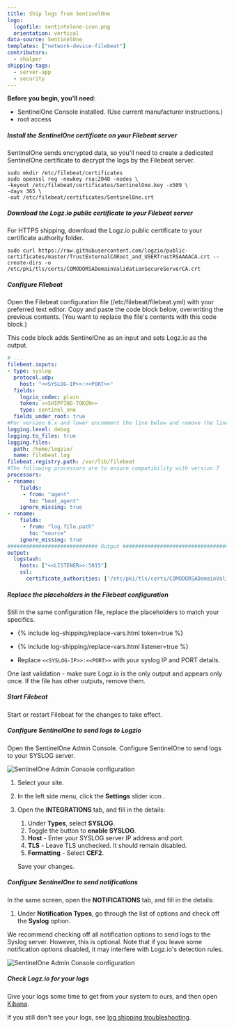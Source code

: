 ```yaml
---
title: Ship logs from SentinelOne
logo:
  logofile: sentintelone-icon.png
  orientation: vertical
data-source: SentinelOne
templates: ["network-device-filebeat"]
contributors:
  - shalper
shipping-tags:
  - server-app
  - security
---
```


**Before you begin, you'll need**:

* SentinelOne Console installed. (Use current manufacturer instructions.)
* root access


<div class="tasklist">

##### Install the SentinelOne certificate on your Filebeat server

SentinelOne sends encrypted data,
so you'll need to create a dedicated SentinelOne certificate to decrypt the logs by the Filebeat server.

```shell
sudo mkdir /etc/filebeat/certificates
sudo openssl req -newkey rsa:2048 -nodes \
-keyout /etc/filebeat/certificates/SentinelOne.key -x509 \
-days 365 \
-out /etc/filebeat/certificates/SentinelOne.crt
```

##### Download the Logz.io public certificate to your Filebeat server

For HTTPS shipping, download the Logz.io public certificate to your certificate authority folder.

```shell
sudo curl https://raw.githubusercontent.com/logzio/public-certificates/master/TrustExternalCARoot_and_USERTrustRSAAAACA.crt --create-dirs -o /etc/pki/tls/certs/COMODORSADomainValidationSecureServerCA.crt
```


##### Configure Filebeat

Open the Filebeat configuration file (/etc/filebeat/filebeat.yml) with your preferred text editor.
Copy and paste the code block below, overwriting the previous contents. (You want to replace the file's contents with this code block.)

This code block adds SentinelOne as an input and sets Logz.io as the output.

```yaml
# ...
filebeat.inputs:
- type: syslog
  protocol.udp:
    host: "<<SYSLOG-IP>>:<<PORT>>"
  fields:
    logzio_codec: plain
    token: <<SHIPPING-TOKEN>>
    type: sentinel_one
  fields_under_root: true
#For version 6.x and lower uncomment the line below and remove the line after it 
logging.level: debug
logging.to_files: true
logging.files:
  path: /home/logzio/
  name: filebeat.log
filebeat.registry.path: /var/lib/filebeat
#The following processors are to ensure compatibility with version 7
processors:
- rename:
    fields:
     - from: "agent"
       to: "beat_agent"
    ignore_missing: true
- rename:
    fields:
     - from: "log.file.path"
       to: "source"
    ignore_missing: true
############################# Output ##########################################
output:
  logstash:
    hosts: ["<<LISTENER>>:5015"]
    ssl:
      certificate_authorities: ['/etc/pki/tls/certs/COMODORSADomainValidationSecureServerCA.crt']
```

##### Replace the placeholders in the Filebeat configuration

Still in the same configuration file, replace the placeholders to match your specifics.

* {% include log-shipping/replace-vars.html token=true %}

* {% include log-shipping/replace-vars.html listener=true %}

* Replace  `<<SYSLOG-IP>>:<<PORT>>` with your syslog IP and PORT details.

One last validation - make sure Logz.io is the only output and appears only once.
If the file has other outputs, remove them.

##### Start Filebeat

Start or restart Filebeat for the changes to take effect.

##### Configure SentinelOne to send logs to Logzio

Open the SentinelOne Admin Console. Configure SentinelOne to send logs to your SYSLOG server.

![SentinelOne Admin Console configuration](https://dytvr9ot2sszz.cloudfront.net/logz-docs/log-shipping/sentinelone-admin.png)

1. Select your site.
2. In the left side menu, click the **Settings** slider icon **<i class="fas fa-sliders-h"></i>**.

3. Open the **INTEGRATIONS** tab, and fill in the details:

    1. Under **Types**, select **SYSLOG**.
    2. Toggle the button to **enable SYSLOG**.
    3. **Host** - Enter your SYSLOG server IP address and port.
    4. **TLS** - Leave TLS unchecked. It should remain disabled.
    5. **Formatting** - Select **CEF2**.

    Save your changes.

##### Configure SentinelOne to send notifications

In the same screen, open the **NOTIFICATIONS** tab, and fill in the details:

1. Under **Notification Types**, go through the list of options and check off the **Syslog** option.

  We recommend checking off all notification options to send logs to the Syslog server. However, this is optional. Note that if you leave some notification options disabled, it may interfere with Logz.io's detection rules.


![SentinelOne Admin Console configuration](https://dytvr9ot2sszz.cloudfront.net/logz-docs/log-shipping/sentinelone-admin2.png)



##### Check Logz.io for your logs

Give your logs some time to get from your system to ours, and then open [Kibana](https://app.logz.io/#/dashboard/kibana).

If you still don't see your logs, see [log shipping troubleshooting]({{site.baseurl}}/user-guide/log-shipping/log-shipping-troubleshooting.html).

</div>

